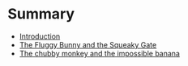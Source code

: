 # Summary

* [Introduction](README.md)
* [The Fluggy Bunny and the Squeaky Gate](bock_david/story.md)
* [The chubby monkey and the impossible banana](yun_tae/story.md)
